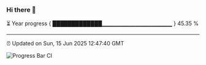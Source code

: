 ### Hi there 👋

⏳ Year progress { █████████████▁▁▁▁▁▁▁▁▁▁▁▁▁▁▁▁▁ } 45.35 %

---

⏰ Updated on Sun, 15 Jun 2025 12:47:40 GMT

![Progress Bar CI](https://github.com/ZhaoGui/ZhaoGui/workflows/Progress%20Bar%20CI/badge.svg)
